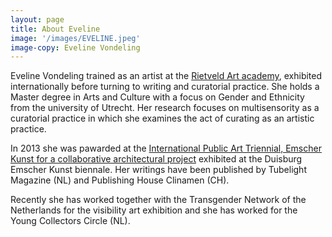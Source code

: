 ```yaml
---
layout: page
title: About Eveline
image: '/images/EVELINE.jpeg'
image-copy: Eveline Vondeling
---
```


Eveline Vondeling trained as an artist at the [Rietveld Art academy](https://rietveldacademie.nl/), exhibited internationally before turning to writing and curatorial practice. She holds a Master degree in Arts and Culture with a focus on Gender and Ethnicity from the university of Utrecht. Her research focuses on multisensority as a curatorial practice in which she examines the act of curating as an artistic practice.

In 2013 she was pawarded at the [International Public Art Triennial, Emscher Kunst for a collaborative architectural project](https://detlefsnotizblog.blogspot.com/2013/07/emscherkunst2013-europaisches.html) exhibited at the Duisburg Emscher Kunst biennale. Her writings have been published by Tubelight Magazine (NL) and Publishing House Clinamen (CH). 

Recently she has worked together with the Transgender Network of the Netherlands for the visibility art exhibition and she has worked for the Young Collectors Circle (NL).  